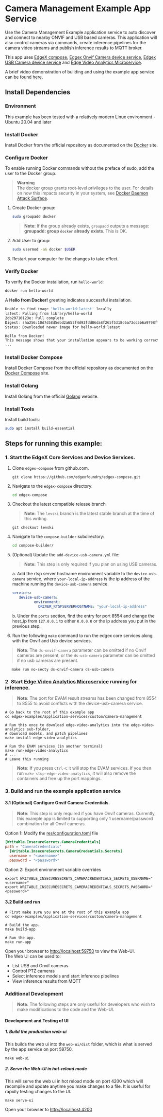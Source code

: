 # Camera Management Example App Service
Use the Camera Management Example application service to auto discover and connect to nearby ONVIF and USB based cameras. This application will also control cameras via commands, create inference pipelines for the camera video streams and publish inference results to MQTT broker.

This app uses [EdgeX compose][edgex-compose], [Edgex Onvif Camera device service][device-onvif-camera], [Edgex USB Camera device service][device-usb-camera] and [Edge Video Analytics Microservice][evam].

A brief video demonstration of building and using the example app service can be found [here](https://www.youtube.com/watch?v=vZqd3j2Zn2Y).

## Install Dependencies

### Environment
This example has been tested with a relatively modern Linux environment - Ubuntu 20.04 and later

### Install Docker
Install Docker from the official repository as documented on the [Docker](https://docs.docker.com/engine/install/ubuntu/) site.

### Configure Docker
To enable running Docker commands without the preface of sudo, add the user to the Docker group.

> **Warning**  
> The docker group grants root-level privileges to the user. For details on how this impacts security in your system, 
> see [Docker Daemon Attack Surface](https://docs.docker.com/engine/security/#docker-daemon-attack-surface).

1. Create Docker group:
   ```bash
   sudo groupadd docker
   ```
   > **Note:** If the group already exists, `groupadd` outputs a message: **groupadd: group `docker` already exists**. This is OK.

2. Add User to group:
   ```bash
   sudo usermod -aG docker $USER
   ```

3. Restart your computer for the changes to take effect.

### Verify Docker
To verify the Docker installation, run `hello-world`:

```bash
docker run hello-world
```
A **Hello from Docker!** greeting indicates successful installation.

```bash
Unable to find image 'hello-world:latest' locally
latest: Pulling from library/hello-world
2db29710123e: Pull complete 
Digest: sha256:10d7d58d5ebd2a652f4d93fdd86da8f265f5318c6a73cc5b6a9798ff6d2b2e67
Status: Downloaded newer image for hello-world:latest

Hello from Docker!
This message shows that your installation appears to be working correctly.
...
```

### Install Docker Compose
Install Docker Compose from the official repository as documented on the [Docker Compose](https://docs.docker.com/compose/install/linux/#install-using-the-repository) site.

### Install Golang
Install Golang from the official [Golang](https://go.dev/doc/install) website.

### Install Tools
Install build tools:

```bash
sudo apt install build-essential
```

## Steps for running this example:

### 1. Start the EdgeX Core Services and Device Services.

1. Clone `edgex-compose` from github.com.
   ```shell 
   git clone https://github.com/edgexfoundry/edgex-compose.git
   ```  

2. Navigate to the `edgex-compose` directory:

   ```bash
   cd edgex-compose
   ```

3. Checkout the latest compatible release branch
   > **Note:** The `levski` branch is the latest stable branch at the time of this writing.
   ```shell
   git checkout levski
   ```

4. Navigate to the `compose-builder` subdirectory:

   ```bash
   cd compose-builder/
   ```

5. (Optional) Update the `add-device-usb-camera.yml` file:
   > **Note:** This step is only required if you plan on using USB cameras.

   a. Add the rtsp server hostname environment variable to the `device-usb-camera` service, 
      where `your-local-ip-address` is the ip address of the machine running the `device-usb-camera` service.
   ```yml
   services:
      device-usb-camera:
             environment:
               DRIVER_RTSPSERVERHOSTNAME: "your-local-ip-address"
   ```

   b. Under the `ports` section, find the entry for port 8554 and change the host_ip from `127.0.0.1` to either `0.0.0.0` or the ip address you put in the previous step.

6. Run the following `make` command to run the edgex core services along with the Onvif and Usb device services. 

  > **Note:** The `ds-onvif-camera` parameter can be omitted if no Onvif cameras are present, or the `ds-usb-camera` parameter can be omitted if no usb cameras are present.
```shell
   make run no-secty ds-onvif-camera ds-usb-camera 
```   


### 2. Start [Edge Video Analytics Microservice][evam] running for inference.

> **Note:** The port for EVAM result streams has been changed from 8554 to 8555 to avoid conflicts with the device-usb-camera service.

```shell
# Go back to the root of this example app
cd edgex-examples/application-services/custom/camera-management

# Run this once to download edge-video-analytics into the edge-video-analytics sub-folder, 
# download models, and patch pipelines
make install-edge-video-analytics

# Run the EVAM services (in another terminal)
make run-edge-video-analytics
# ...
# Leave this running
```

> **Note:** If you press `Ctrl-C` it will stop the EVAM services. If you then run `make stop-edge-video-analytics`,
> it will also remove the containers and free up the port mappings.

### 3. Build and run the example application service

#### 3.1 (Optional) Configure Onvif Camera Credentials.
   > **Note:** This step is only required if you have Onvif cameras. Currently, this example app is limited to supporting
   > only 1 username/password combination for all Onvif cameras.

   Option 1: Modify the [res/configuration.toml](res/configuration.toml) file

   ```toml
   [Writable.InsecureSecrets.CameraCredentials]
   path = "CameraCredentials"
     [Writable.InsecureSecrets.CameraCredentials.Secrets]
     username = "<username>"
     password = "<password>"
   ```

   Option 2: Export environment variable overrides
   ```shell
   export WRITABLE_INSECURESECRETS_CAMERACREDENTIALS_SECRETS_USERNAME="<username>"
   export WRITABLE_INSECURESECRETS_CAMERACREDENTIALS_SECRETS_PASSWORD="<password>"
   ```  

#### 3.2 Build and run
```shell
# First make sure you are at the root of this example app
cd edgex-examples/application-services/custom/camera-management
```

```shell
# Build the app. 
make build-app

# Run the app.
make run-app
```

Open your browser to [http://localhost:59750](http://localhost:59750) to view the Web-UI.  
The Web UI can be used to:
- List USB and Onvif cameras
- Control PTZ cameras
- Select inference models and start inference pipelines
- View inference results from MQTT

### Additional Development

> **Note:** The following steps are only useful for developers who wish to make modifications to the code
> and the Web-UI.

#### Development and Testing of UI
##### 1. Build the production web-ui
This builds the web ui into the `web-ui/dist` folder, which is what is served by the app service on port 59750.
```shell
make web-ui
```

##### 2. Serve the Web-UI in hot-reload mode
This will serve the web ui in hot reload mode on port 4200 which will recompile and update anytime you make changes to a file. It is useful for
rapidly testing changes to the UI.
```shell
make serve-ui
```

Open your browser to [http://localhost:4200](http://localhost:4200)



[edgex-compose]: https://github.com/edgexfoundry/edgex-compose
[device-onvif-camera]: https://github.com/edgexfoundry/device-onvif-camera
[device-usb-camera]: https://github.com/edgexfoundry/device-usb-camera
[evam]: https://www.intel.com/content/www/us/en/developer/articles/technical/video-analytics-service.html
